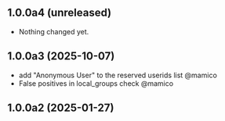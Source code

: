 ## 1.0.0a4 (unreleased)


- Nothing changed yet.


## 1.0.0a3 (2025-10-07)


- add "Anonymous User" to the reserved userids list @mamico
- False positives in local_groups check @mamico


## 1.0.0a2 (2025-01-27)
